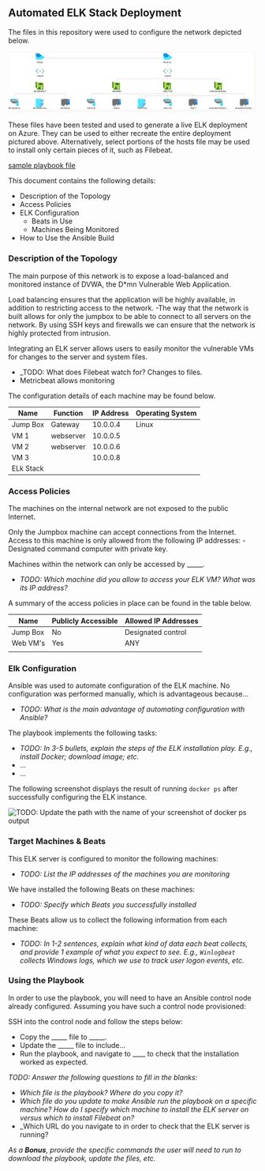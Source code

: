 ## Automated ELK Stack Deployment

The files in this repository were used to configure the network depicted below.

![network topology](https://github.com/facoffey/Project-1-/raw/main/network.PNG)

These files have been tested and used to generate a live ELK deployment on Azure. They can be used to either recreate the entire deployment pictured above. Alternatively, select portions of the hosts file may be used to install only certain pieces of it, such as Filebeat.

  [sample playbook file](https://github.com/facoffey/Project-1-/blob/main/ELKconfig/filebeat-playbook.yml)

This document contains the following details:
- Description of the Topology
- Access Policies
- ELK Configuration
  - Beats in Use
  - Machines Being Monitored
- How to Use the Ansible Build


### Description of the Topology

The main purpose of this network is to expose a load-balanced and monitored instance of DVWA, the D*mn Vulnerable Web Application.

Load balancing ensures that the application will be highly available, in addition to restricting access to the network.
-The way that the network is built allows for only the jumpbox to be able to connect to all servers on the network.  By using SSH keys and firewalls we can ensure that the network is highly protected from intrusion.

Integrating an ELK server allows users to easily monitor the vulnerable VMs for changes to the server and system files.
- _TODO: What does Filebeat watch for? Changes to files. 
- Metricbeat allows monitoring 

The configuration details of each machine may be found below.


| Name     | Function | IP Address | Operating System |
|----------|----------|------------|------------------|
| Jump Box | Gateway  | 10.0.0.4   | Linux            |
| VM 1     |webserver | 10.0.0.5   |                  |
| VM 2     |webserver | 10.0.0.6   |                  |
| VM 3     |          | 10.0.0.8   |                  |
| ELk Stack|


### Access Policies

The machines on the internal network are not exposed to the public Internet. 

Only the Jumpbox machine can accept connections from the Internet. Access to this machine is only allowed from the following IP addresses:
-Designated command computer with private key.

Machines within the network can only be accessed by _____.
- _TODO: Which machine did you allow to access your ELK VM? What was its IP address?_

A summary of the access policies in place can be found in the table below.

| Name     | Publicly Accessible | Allowed IP Addresses |
|----------|---------------------|----------------------|
| Jump Box | No                  | Designated control   |
| Web VM's | Yes                 | ANY                  |
|          |                     |                      |

### Elk Configuration

Ansible was used to automate configuration of the ELK machine. No configuration was performed manually, which is advantageous because...
- _TODO: What is the main advantage of automating configuration with Ansible?_

The playbook implements the following tasks:
- _TODO: In 3-5 bullets, explain the steps of the ELK installation play. E.g., install Docker; download image; etc._
- ...
- ...

The following screenshot displays the result of running `docker ps` after successfully configuring the ELK instance.

![TODO: Update the path with the name of your screenshot of docker ps output](Images/docker_ps_output.png)

### Target Machines & Beats
This ELK server is configured to monitor the following machines:
- _TODO: List the IP addresses of the machines you are monitoring_

We have installed the following Beats on these machines:
- _TODO: Specify which Beats you successfully installed_

These Beats allow us to collect the following information from each machine:
- _TODO: In 1-2 sentences, explain what kind of data each beat collects, and provide 1 example of what you expect to see. E.g., `Winlogbeat` collects Windows logs, which we use to track user logon events, etc._

### Using the Playbook
In order to use the playbook, you will need to have an Ansible control node already configured. Assuming you have such a control node provisioned: 

SSH into the control node and follow the steps below:
- Copy the _____ file to _____.
- Update the _____ file to include...
- Run the playbook, and navigate to ____ to check that the installation worked as expected.

_TODO: Answer the following questions to fill in the blanks:_
- _Which file is the playbook? Where do you copy it?_
- _Which file do you update to make Ansible run the playbook on a specific machine? How do I specify which machine to install the ELK server on versus which to install Filebeat on?_
- _Which URL do you navigate to in order to check that the ELK server is running?

_As a **Bonus**, provide the specific commands the user will need to run to download the playbook, update the files, etc._
